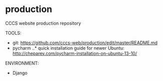 production
==========

CCCS website production repository

TOOLS:

- git: https://github.com/cccs-web/production/edit/master/README.md 
- pycharm
..* quick installation guide for newer Ubuntu: http://cheparev.com/pycharm-installation-on-ubuntu-13-10/

ENVIRONMENT:
- Django


